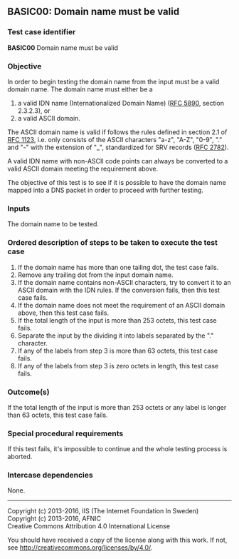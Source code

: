 ## BASIC00: Domain name must be valid

### Test case identifier
**BASIC00** Domain name must be valid

### Objective

In order to begin testing the domain name from the input must be a valid
domain name. The domain name must either be a 

1. a valid IDN name (Internationalized Domain Name) ([RFC 5890](https://tools.ietf.org/html/rfc5890#page-13), 
section 2.3.2.3), or
2. a valid ASCII domain.

The ASCII domain name is valid if follows the rules defined in section 2.1
of [RFC 1123](https://tools.ietf.org/html/rfc1123#section-2.1), i.e. only
consists of the ASCII characters "a-z", "A-Z", "0-9", "." and "-" with the
extension of "_", standardized for SRV records 
([RFC 2782](https://tools.ietf.org/html/rfc2782)).

A valid IDN name with non-ASCII code points can always be converted 
to a valid ASCII domain meeting the requirement above.

The objective of this test is to see if it is possible to have the domain name
mapped into a DNS packet in order to proceed with further testing.


### Inputs

The domain name to be tested.

### Ordered description of steps to be taken to execute the test case

1. If the domain name has more than one tailing dot, the test case
fails.
2. Remove any trailing dot from the input domain name.
3. If the domain name contains non-ASCII characters, try to convert
it to an ASCII domain with the IDN rules. If the conversion fails,
then this test case fails.
4. If the domain name does not meet the requirement of an ASCII domain
above, then this test case fails.
5. If the total length of the input is more than 253 octets, this test
   case fails.
6. Separate the input by the dividing it into labels separated by the "."
   character.
7. If any of the labels from step 3 is more than 63 octets, this test case fails.
8. If any of the labels from step 3 is zero octets in length, this test
   case fails.

### Outcome(s)

If the total length of the input is more than 253 octets or any label is
longer than 63 octets, this test case fails.

### Special procedural requirements

If this test fails, it's impossible to continue and the whole testing process
is aborted.

### Intercase dependencies

None.

-------

Copyright (c) 2013-2016, IIS (The Internet Foundation In Sweden)  
Copyright (c) 2013-2016, AFNIC  
Creative Commons Attribution 4.0 International License

You should have received a copy of the license along with this
work.  If not, see <http://creativecommons.org/licenses/by/4.0/>.
